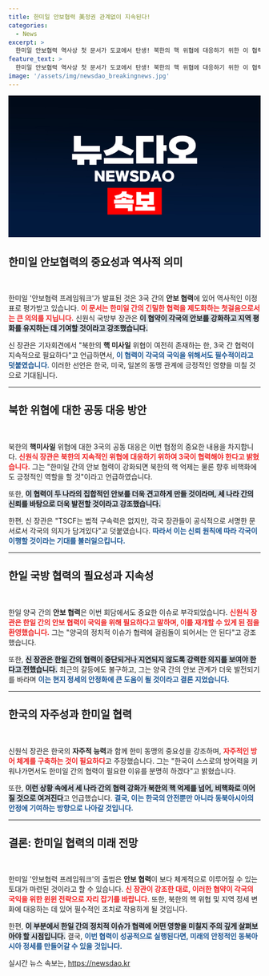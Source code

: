```yaml
---
title: 한미일 안보협력 美정권 관계없이 지속된다!
categories:
  - News
excerpt: >
  한미일 안보협력 역사상 첫 문서가 도쿄에서 탄생! 북한의 핵 위협에 대응하기 위한 이 협력 프레임워크는 3국의 국익을 토대로 지속가능한 안보 협력의 새 이정표가 될 전망입니다. 클릭하고 자세한 내용을 확인하세요!
feature_text: >
  한미일 안보협력 역사상 첫 문서가 도쿄에서 탄생! 북한의 핵 위협에 대응하기 위한 이 협력 프레임워크는 3국의 국익을 토대로 지속가능한 안보 협력의 새 이정표가 될 전망입니다. 클릭하고 자세한 내용을 확인하세요!
image: '/assets/img/newsdao_breakingnews.jpg'
---
```


<p><img src="/assets/img/newsdao_breakingnews.jpg" alt="flaretime 속보" /></p>

<h2 data-ke-size="size26">한미일 안보협력의 중요성과 역사적 의미</h2>

<p data-ke-size="size16">&nbsp;</p>

<p>한미일 '안보협력 프레임워크'가 발표된 것은 3국 간의 <b>안보 협력</b>에 있어 역사적인 이정표로 평가받고 있습니다. <b><span style="color: #ee2323;">이 문서는 한미일 간의 긴밀한 협력을 제도화하는 첫걸음으로서는 큰 의의를 지닙니다.</span></b> 신원식 국방부 장관은 <b><span style="background-color: #21538527;">이 협약이 각국의 안보를 강화하고 지역 평화를 유지하는 데 기여할 것이라고 강조했습니다.</span></b></p>

<p>신 장관은 기자회견에서 "북한의 <b>핵 미사일</b> 위협이 여전히 존재하는 한, 3국 간 협력이 지속적으로 필요하다"고 언급하면서, <b><span style="color: #1a5490;">이 협력이 각국의 국익을 위해서도 필수적이라고 덧붙였습니다.</span></b> 이러한 선언은 한국, 미국, 일본의 동맹 관계에 긍정적인 영향을 미칠 것으로 기대됩니다.</p>

<hr>

<h2 data-ke-size="size26">북한 위협에 대한 공동 대응 방안</h2>

<p data-ke-size="size16">&nbsp;</p>

<p>북한의 <b>핵미사일</b> 위협에 대한 3국의 공동 대응은 이번 협정의 중요한 내용을 차지합니다. <b><span style="color: #ee2323;">신원식 장관은 북한의 지속적인 위협에 대응하기 위하여 3국이 협력해야 한다고 밝혔습니다.</span></b> 그는 "한미일 간의 안보 협력이 강화되면 북한의 핵 억제는 물론 향후 비핵화에도 긍정적인 역할을 할 것"이라고 언급하였습니다. </p>

<p>또한, <b><span style="background-color: #21538527;">이 협력이 두 나라의 집합적인 안보를 더욱 견고하게 만들 것이라며, 세 나라 간의 신뢰를 바탕으로 더욱 발전할 것이라고 강조했습니다.</span></b> </p>

<p>한편, 신 장관은 "TSCF는 법적 구속력은 없지만, 각국 장관들이 공식적으로 서명한 문서로서 각국의 의지가 담겨있다"고 덧붙였습니다. <b><span style="color: #1a5490;">따라서 이는 신뢰 원칙에 따라 각국이 이행할 것이라는 기대를 불러일으킵니다.</span></b></p>

<hr>

<h2 data-ke-size="size26">한일 국방 협력의 필요성과 지속성</h2>

<p data-ke-size="size16">&nbsp;</p>

<p>한일 양국 간의 <b>안보 협력</b>은 이번 회담에서도 중요한 이슈로 부각되었습니다. <b><span style="color: #ee2323;">신원식 장관은 한일 간의 안보 협력이 국익을 위해 필요하다고 말하며, 이를 재개할 수 있게 된 점을 환영했습니다.</span></b> 그는 "양국의 정치적 이슈가 협력에 걸림돌이 되어서는 안 된다"고 강조했습니다.</p>

<p>또한, <b><span style="background-color: #21538527;">신 장관은 한일 간의 협력이 중단되거나 지연되지 않도록 강력한 의지를 보여야 한다고 전했습니다.</span></b> 최근의 갈등에도 불구하고, 그는 양국 간의 안보 관계가 더욱 발전되기를 바라며 <b><span style="color: #1a5490;">이는 현지 정세의 안정화에 큰 도움이 될 것이라고 결론 지었습니다.</span></b></p>

<hr>

<h2 data-ke-size="size26">한국의 자주성과 한미일 협력</h2>

<p data-ke-size="size16">&nbsp;</p>

<p>신원식 장관은 한국의 <b>자주적 능력</b>과 함께 한미 동맹의 중요성을 강조하며, <b><span style="color: #ee2323;">자주적인 방어 체계를 구축하는 것이 필요하다</span></b>고 주장했습니다. 그는 "한국이 스스로의 방어력을 키워나가면서도 한미일 간의 협력이 필요한 이유를 분명히 하겠다"고 밝혔습니다. </p>

<p>또한, <b><span style="background-color: #21538527;">이런 상황 속에서 세 나라 간의 협력 강화가 북한의 핵 억제를 넘어, 비핵화로 이어질 것으로 여겨진다</span></b>고 언급했습니다. <b><span style="color: #1a5490;">결국, 이는 한국의 안전뿐만 아니라 동북아시아의 안정에 기여하는 방향으로 나아갈 것입니다.</span></b></p>

<hr>

<h2 data-ke-size="size26">결론: 한미일 협력의 미래 전망</h2>

<p data-ke-size="size16">&nbsp;</p>

<p>한미일 '안보협력 프레임워크'의 출범은 <b>안보 협력</b>이 보다 체계적으로 이루어질 수 있는 토대가 마련된 것이라고 할 수 있습니다. <b><span style="color: #ee2323;">신 장관이 강조한 대로, 이러한 협약이 각국의 국익을 위한 윈윈 전략으로 자리 잡기를 바랍니다.</span></b> 또한, 북한의 핵 위협 및 지역 정세 변화에 대응하는 데 있어 필수적인 조치로 작용하게 될 것입니다.</p>

<p>한편, <b><span style="background-color: #21538527;">이 부분에서 한일 간의 정치적 이슈가 협력에 어떤 영향을 미칠지 주의 깊게 살펴보아야 할 시점입니다.</span></b> 결국, <b><span style="color: #1a5490;">이번 협력이 성공적으로 실행된다면, 미래의 안정적인 동북아시아 정세를 만들어갈 수 있을 것입니다.</span></b></p>
실시간 뉴스 속보는, <a href="https://newsdao.kr" rel="dofollow">https://newsdao.kr</a>


